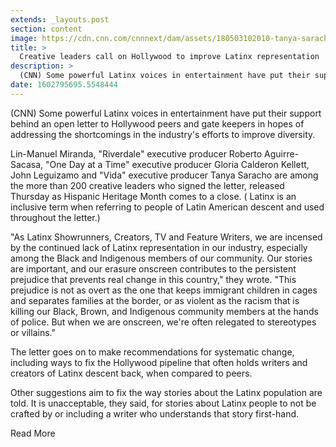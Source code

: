 ```yaml
--- 
extends: _layouts.post 
section: content 
image: https://cdn.cnn.com/cnnnext/dam/assets/180503102010-tanya-saracho-super-tease.jpg 
title: > 
  Creative leaders call on Hollywood to improve Latinx representation 
description: > 
  (CNN) Some powerful Latinx voices in entertainment have put their support behind an open letter to Hollywood peers and gate keepers in hopes of addressing the shortcomings in the industry's efforts to improve diversity.Lin-Manuel Miranda, "Riverdale" executive producer Roberto Aguirre-Sacasa, "One Day at a Time" executive producer Gloria Calderon Kellett, John Leguizamo and "Vida" executive producer Tanya Saracho are among the more than 200 creative leaders who signed the letter, released Thursday as Hispanic Heritage Month comes to a close.( Latinx is an inclusive term when referring to people of Latin American descent and used throughout the letter.)"As Latinx Showrunners, Creators, TV and Feature Writers, we are incensed by the continued lack of Latinx representation in our industry, especially among the Black and Indigenous members of our community.It is unacceptable, they said, for stories about Latinx people to not be crafted by or including a writer who understands that story first-hand. 
date: 1602795695.5548444 
--- 
```

(CNN) Some powerful Latinx voices in entertainment have put their support behind an open letter to Hollywood peers and gate keepers in hopes of addressing the shortcomings in the industry's efforts to improve diversity.

Lin-Manuel Miranda, "Riverdale" executive producer Roberto Aguirre-Sacasa, "One Day at a Time" executive producer Gloria Calderon Kellett, John Leguizamo and "Vida" executive producer Tanya Saracho are among the more than 200 creative leaders who signed the letter, released Thursday as Hispanic Heritage Month comes to a close. ( Latinx is an inclusive term when referring to people of Latin American descent and used throughout the letter.)

"As Latinx Showrunners, Creators, TV and Feature Writers, we are incensed by the continued lack of Latinx representation in our industry, especially among the Black and Indigenous members of our community. Our stories are important, and our erasure onscreen contributes to the persistent prejudice that prevents real change in this country," they wrote. "This prejudice is not as overt as the one that keeps immigrant children in cages and separates families at the border, or as violent as the racism that is killing our Black, Brown, and Indigenous community members at the hands of police. But when we are onscreen, we're often relegated to stereotypes or villains."

The letter goes on to make recommendations for systematic change, including ways to fix the Hollywood pipeline that often holds writers and creators of Latinx descent back, when compared to peers.

Other suggestions aim to fix the way stories about the Latinx population are told. It is unacceptable, they said, for stories about Latinx people to not be crafted by or including a writer who understands that story first-hand.

Read More